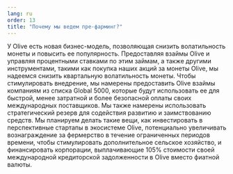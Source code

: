 ```yaml
---
lang: ru
order: 13
title: "Почему мы ведем пре-фарминг?"
---
```


У Olive есть новая бизнес-модель, позволяющая снизить волатильность монеты и повысить ее популярность. Предоставляя взаймы Olive и управляя процентными ставками по этим займам, а также другими инструментами, такими как покупка наших акций за монеты Olive, мы надеемся снизить квартальную волатильность монеты. Чтобы стимулировать внедрение, мы намерены предоставить Olive взаймы компаниям из списка Global 5000, которые будут использовать ее для быстрой, менее затратной и более безопасной оплаты своих международных поставщиков. Мы также намерены использовать стратегический резерв для содействия развитию и заимствованию средств. Мы планируем делать такие вещи, как инвестировать в перспективные стартапы в экосистеме Olive, потенциально увеличивать вознаграждение за фермерство в течение ограниченных периодов времени, чтобы стимулировать дополнительное сельское хозяйство, и финансировать корпорации, выплачивающие 105% стоимости своей международной кредиторской задолженности в Olive вместо фиатной валюты.
